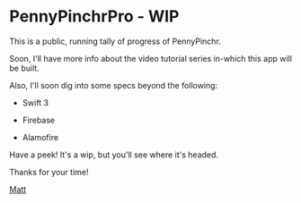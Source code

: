 # PennyPinchrPro - WIP

This is a public, running tally of progress of PennyPinchr. 

Soon, I'll have more info about the video tutorial series in-which this app will be built.

Also, I'll soon dig into some specs beyond the following: 

* Swift 3

* Firebase

* Alamofire

Have a peek! It's a wip, but you'll see where it's headed.

Thanks for your time!

[Matt](http://www.gommmd.com)
